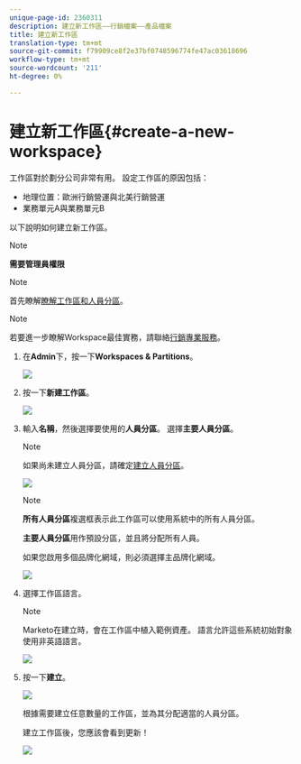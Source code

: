 ```yaml
---
unique-page-id: 2360311
description: 建立新工作區——行銷檔案——產品檔案
title: 建立新工作區
translation-type: tm+mt
source-git-commit: f79909ce8f2e37bf0748596774fe47ac03618696
workflow-type: tm+mt
source-wordcount: '211'
ht-degree: 0%

---
```



# 建立新工作區{#create-a-new-workspace}

工作區對於劃分公司非常有用。 設定工作區的原因包括：

* 地理位置：歐洲行銷營運與北美行銷營運
* 業務單元A與業務單元B

以下說明如何建立新工作區。

>[!NOTE]
>
>**需要管理員權限**

>[!NOTE]
>
>首先瞭解[瞭解工作區和人員分區](/help/marketo/product-docs/administration/workspaces-and-person-partitions/understanding-workspaces-and-person-partitions.md)。

>[!NOTE]
>
>若要進一步瞭解Workspace最佳實務，請聯絡[行銷專業服務](mailto:services@marketo.com)。

1. 在&#x200B;**Admin**&#x200B;下，按一下&#x200B;**Workspaces &amp; Partitions**。

   ![](assets/image2014-9-17-11-3a59-3a11.png)

1. 按一下&#x200B;**新建工作區**。

   ![](assets/two-1.png)

1. 輸入&#x200B;**名稱**，然後選擇要使用的&#x200B;**人員分區**。 選擇&#x200B;**主要人員分區**。

   >[!NOTE]
   >
   >如果尚未建立人員分區，請確定[建立人員分區](/help/marketo/product-docs/administration/workspaces-and-person-partitions/create-a-person-partition.md)。

   ![](assets/three-1.png)

   >[!NOTE]
   >
   >**所有人員分區**&#x200B;複選框表示此工作區可以使用系統中的所有人員分區。
   >
   >**主要人員分區**&#x200B;用作預設分區，並且將分配所有人員。

   如果您啟用多個品牌化網域，則必須選擇主品牌化網域。

   ![](assets/four-1.png)

1. 選擇工作區語言。

   >[!NOTE]
   >
   >Marketo在建立時，會在工作區中植入範例資產。 語言允許這些系統初始對象使用非英語語言。

   ![](assets/five.png)

1. 按一下&#x200B;**建立**。

   ![](assets/six.png)

   根據需要建立任意數量的工作區，並為其分配適當的人員分區。

   建立工作區後，您應該會看到更新！

   ![](assets/image2014-9-17-15-3a39-3a10.png)
